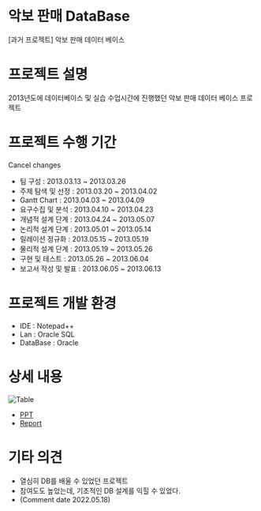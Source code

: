 # 악보 판매 DataBase
 [과거 프로젝트] 악보 판매 데이터 베이스
 
 # 프로젝트 설명
2013년도에 데이터베이스 및 실습 수업시간에 진행했던 악보 판매 데이터 베이스 프로젝트

# 프로젝트 수행 기간
Cancel changes
- 팀 구성           : 2013.03.13 ~ 2013.03.26        
- 주제 탐색 및 선정  : 2013.03.20 ~ 2013.04.02    
- Gantt Chart      : 2013.04.03 ~ 2013.04.09    
- 요구수집 및 분석   : 2013.04.10 ~ 2013.04.23
- 개념적 설계 단계   : 2013.04.24 ~ 2013.05.07    
- 논리적 설계 단계   : 2013.05.01 ~ 2013.05.14       
- 릴레이션 정규화    : 2013.05.15 ~ 2013.05.19    
- 물리적 설계 단계   : 2013.05.19 ~ 2013.05.26    
- 구현 및 테스트     : 2013.05.26 ~ 2013.06.04   
- 보고서 작성 및 발표 : 2013.06.05 ~ 2013.06.13    

 
# 프로젝트 개발 환경
- IDE : Notepad++
- Lan : Oracle SQL
- DataBase : Oracle 

# 상세 내용
![Table](https://user-images.githubusercontent.com/94848571/168952068-3a3f95c0-1379-42b6-a1e7-16e14f686a7c.gif)
- [PPT](./Table_PPT.pdf)
- [Report](./Table_Report.pdf)

# 기타 의견  
- 열심히 DB를 배울 수 있었던 프로젝트
- 참여도도 높았는데, 기초적인 DB 설계를 익힐 수 있었다.
- (Comment date 2022.05.18)